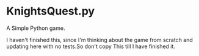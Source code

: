 # KnightsQuest.py
A Simple Python game.

I haven't finished this, since I'm thinking about the game from scratch and updating here with no tests.So don't copy This till I have finished it.
